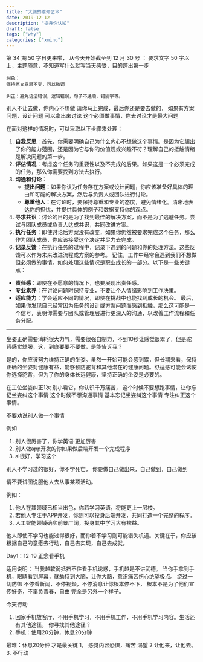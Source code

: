 ```yaml
---
title: "大脑的维修艺术"
date: 2019-12-12
description: "提升你认知"
draft: false
tags: ["why"]
categories: ["xmind"]
---
```

第 34 期 50 字日更来啦，
从今天开始截至到 12 月 30 号 ：
要求文字 50 字以上，主题随意，不知道写什么就写当天感受，目的跨出第一步


~~~
润色：
保持原文意思不变，可以微调

纠正：避免语法错误，逻辑错误，句子不通顺，错别字等。
~~~

别人不让去做，你内心不想做
请你马上完成，最后你还是要去做的，
如果有方案问题，设计问题 可以拿出来讨论
这个必须做事情，你去讨论才是最大问题

在面对这样的情况时，可以采取以下步骤来处理：
1. **自我反思**：首先，你需要明确自己为什么内心不想做这个事情。是因为它超出了你的能力范围，还是因为它与你的价值观或兴趣不符？理解自己的抵触情绪是解决问题的第一步。
2. **评估情况**：考虑这个任务的重要性以及不完成的后果。如果这是一个必须完成的任务，那么你需要找到方法去执行。
3. **沟通和讨论**：
   - **提出问题**：如果你认为任务存在方案或设计问题，你应该准备好具体的理由和可能的解决方案，然后与负责人或团队进行讨论。
   - **尊重他人**：在讨论时，要保持尊重和专业的态度，避免情绪化。清晰地表达你的担忧，并提供具体的例子和数据支持你的观点。
4. **寻求共识**：讨论的目的是为了找到最佳的解决方案，而不是为了逃避任务。尝试与团队成员或负责人达成共识，共同改进方案。
5. **执行任务**：即使讨论后方案没有改变，如果你仍然被要求完成这个任务，那么作为团队成员，你应该接受这个决定并尽力去完成。
6. **记录反馈**：在执行任务的过程中，记录下遇到的问题和你的处理方法。这些反馈可以作为未来改进流程或方案的参考。
记住，工作中经常会遇到我们不想做但必须做的事情。如何处理这些情况是职业成长的一部分。以下是一些关键点：
- **责任感**：即使在不愿意的情况下，也要展现出责任感。
- **专业素养**：在讨论问题时保持专业，不要让个人情绪影响到工作决策。
- **适应能力**：学会适应不同的情况，即使在挑战中也能找到成长的机会。
最后，如果你发现自己经常因为任务的设计或方案问题而感到抵触，那么这可能是一个信号，表明你需要与团队或管理层进行更深入的沟通，以改善工作流程和任务分配。


------

坐姿正确需要消耗很大力气，需要很强自制力，不到10秒让感觉很累了，但是驼背感觉舒服，这，到底要要不要做，是能告诉我？ 

是的，你应该努力维持正确的坐姿。虽然一开始可能会感到累，但长期来看，保持正确的坐姿对健康有益，能够预防驼背和其他潜在的健康问题。舒适感可能会诱使你选择驼背，但为了你的身体长远健康，坚持正确的坐姿是必要的。

在工位坐姿纠正1次
别小看它，你认识千万痛苦，
这个时候不要想跑事情，让你忘记坐姿纠这个事情
这个时候不想沟通事情 基本忘记坐姿纠这个事情
专注纠正这个事情。



不要劝说别人做一个事情

例如 
1. 别人很厉害了，你学英语 更加厉害
2. 别人做app开发的你如果做后端开发一个完成程序
3. ai很好，学习这个 

别人不学习过的很好，你不学死亡，
你要做自己做出来，自己做到，自己做到


请不要试图说服他人去从事某项活动。

例如：

1. 他人在其领域已相当出色，你若学习英语，将能更上一层楼。
2. 若他人专注于APP开发，你则可以投身后端开发，共同打造一个完整的程序。
3. 人工智能领域确实前景广阔，投身其中学习大有裨益。

他人即使不学习也能过得很好，而你若不学习则可能错失机遇。关键在于，你应该根据自己的意愿去行动，自己去实现，自己去成就。



Day1：12-19
  正念看手机
 
 适用说明：
 当我越软弱抵挡不住看手机诱惑，手机越是不讲武德。
 当你手拿到手机，眼睛看到屏幕，就劫持到大脑，让你大脑，意识痛苦伤心绝望极点。
 绕过一切防御 不停看新闻，不停视频，不停消息让你根本停不下，
 根本不是为了他们宣传好奇，不辜负青春，自由  完全是另外一个样子。

今天行动
1. 回家手机放客厅，不用手机学习，不用手机工作，不用手机学习内容。生活还有其他途径，
你寻找其他途径？
3. 手机：使用20分钟，休息20分钟 

最难：休息20分钟 才是最关键 
1， 感觉内容恐惧，痛苦 渴望 2 让他来，让他去。 3. 不行动